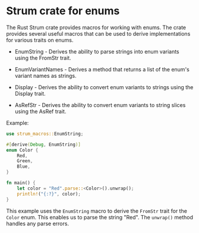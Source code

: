# Strum crate for enums

The Rust Strum crate provides macros for working with enums. The crate provides several useful macros that can be used to derive implementations for various traits on enums.

* EnumString - Derives the ability to parse strings into enum variants using the FromStr trait.

* EnumVariantNames - Derives a method that returns a list of the enum's variant names as strings.

* Display - Derives the ability to convert enum variants to strings using the Display trait.

* AsRefStr - Derives the ability to convert enum variants to string slices using the AsRef trait.

Example:

```rust
use strum_macros::EnumString;

#[derive(Debug, EnumString)]
enum Color {
    Red,
    Green,
    Blue,
}

fn main() {
    let color = "Red".parse::<Color>().unwrap();
    println!("{:?}", color);
}
```

This example uses the `EnumString` macro to derive the `FromStr` trait for the `Color` enum. This enables us to parse the string "Red". The `unwrap()` method handles any parse errors.
